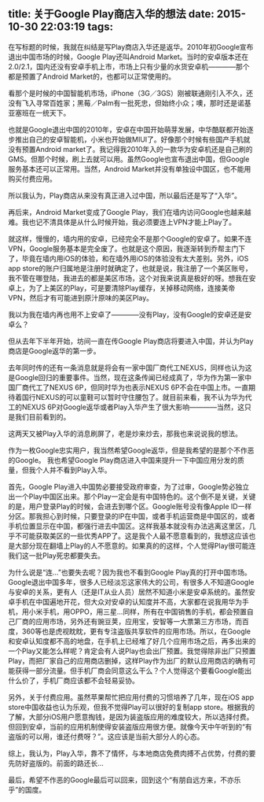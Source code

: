 title: 关于Google Play商店入华的想法
date: 2015-10-30 22:03:19
tags:
---

在写标题的时候，我就在纠结是写Play商店入华还是返华。2010年初Google宣布退出中国市场的时候，Google Play还叫Android Market。当时的安卓版本还在2.0/2.1，国内还没有安卓手机上市，市场上只有少量的水货安卓机————那个都是预置了Android Market的，也都可以正常使用的。

看那个是时候的中国智能机市场，iPhone（3G／3GS）刚被联通刚引入不久，还没有飞入寻常百姓家；黑莓／Palm有一批死忠，但始终小众；噢，那时还是诺基亚塞班在一统天下。

也就是Google退出中国的2010年，安卓在中国开始萌芽发展，中华酷联都开始逐步推出自己的安卓智能机，小米也开始做MIUI了。好像那个时候有些国产手机就没有预置Android market了。我记得我2010年入的一款华为安卓机还是自己刷的GMS。但那个时候，刷上去就可以用。虽然Google也宣布退出中国，但Google服务基本还可以正常用。当然，Android Market并没有单独设中国区，也不能用购买付费应用。

所以我认为，Play商店从来没有真正进入过中国，所以最后还是写了“入华”。

再后来，Android Market变成了Google Play，我们在墙内访问Google也越来越难。我也记不清具体是从什么时候开始，我必须要连上VPN才能上Play了。

就这样，慢慢的，墙内用的安卓，已经完全不是那个Google的安卓了。如果不连VPN，Google服务基本是完全废了。也就是这个原因，我逐渐转到乔帮主门下了，毕竟在墙内用iOS的体验，和在墙外用iOS的体验没有太大差别。另外，iOS app store的账户归属地是注册时就确定了，也就是说，我注册了一个美区账号，我不管在哪登陆，我进去的都是美区市场，这个对我来说真是极好的呀。想我在安卓上，为了上美区的Play，可是要清除Play缓存，关掉移动网络，连接美帝VPN，然后才有可能进到原汁原味的美区Play。

我以为我在墙内再也用不上安卓了————没有Play，没有Google的安卓还是安卓么？

但从去年下半年开始，坊间一直在传Google Play商店将要进入中国，并认为Play商店是Google返华的第一步。

去年同时传的还有一条消息就是将会有一家中国厂商代工NEXUS，同样也认为这是Google回归的重要事件。当然，现在这条传闻已经成真了，华为作为第一家中国厂商代工了NEXUS 6P，但同时华为也表示NEXUS 6P不会在中国上市。一直期待着国行NEXUS的可以童鞋可以暂时守住腰包了。就目前来看，我不认为华为代工的NEXUS 6P对Google返华或者Play入华产生了很大影响————当然，这只是我们目前看到的。

这两天又被Play入华的消息刷屏了，老是炒来炒去，那我也来说说我的想法。

作为一枚Google忠实用户，我当然希望Google返华，但是我希望的是那个不作恶的Google。
我也希望Google Play商店进入中国来提升一下中国应用分发的质量，但我个人并不看到Play入华。

首先，Google Play进入中国势必要接受政府审查，为了过审，Google势必独立出一个Play中国区出来。那个Play一定会是有中国特色的。这个倒不是关键，关键的是，用户登录Play的时候，会进去到哪个区。Google账号没有像Apple ID一样分区。那我担心到时候，只要登录的IP在中国，或者手机运营商是中国区的，或者手机位置显示在中国，都强行进去中国区。这样我基本就没有办法逃离这里区，几乎不可能获取美区的一些优秀APP了。这是我个人最不愿意看到的，我想这应该也是大部分现在翻墙上Play的人不愿意的。如果真的的这样，个人觉得Play很可能连我们这一批Play死忠都要失去。

为什么说是“连...”也要失去呢？因为我也不看到Google Play真的打开中国市场。Google退出中国多年，很多人已经淡忘这家伟大的公司，有很多人不知道Google与安卓的关系，更有人（还是IT从业人员）居然不知道小米是安卓系统的。虽然安卓手机在中国遍地开花，但大众对安卓的认知度并不高，大家都在说我用华为手机，用小米手机，用OPPO，用三星...同样，所有在中国销售的手机，都会预置自己厂商的应用市场，另外还有豌豆荚，应用宝，安智等一大票第三方市场，而百度，360等也是虎视眈眈，更有专注盗版共享软件的应用市场。所以，在Google和安卓认知度都不高的地盘，在手机上已经堆了好几个应用市场之后，再多出来的一个Play又能怎么样呢？肯定会有人说Play也会出厂预置。我觉得除非出厂只预置Play，而把厂家自己的应用商店删掉，这样Play作为出厂的默认应用商店的确有可能获得一部分流量。但手机厂商会同意这么干么？个人觉得这个要看Google能出什么价了，手机厂商应该都不会轻易妥协。

另外，关于付费应用。虽然苹果帮忙把应用付费的习惯培养了几年，现在iOS app store中国收益也认为乐观，但我不觉得Play可以很好的复制app store。根据我的了解，大部分iOS用户愿意掏钱，是因为装盗版应用的难度较大，所以选择付费。但回到安卓，当前的应用机制使得安装盗版应用很方便。就像今天中午听到的“有盗版的可以用，谁还付费呀？”。这应该是当前大部分人的心态。

综上，我认为，Play入华，靠不了情怀，与本地商店免费肉搏不占优势，付费的要先防好盗版的。前面的路还长...

最后，希望不作恶的Google最后可以回来，回到这个“有朋自远方来，不亦乐乎”的国度。